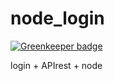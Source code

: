 node_login
==========

[![Greenkeeper badge](https://badges.greenkeeper.io/ayxos/node_login.svg)](https://greenkeeper.io/)

login + APIrest + node
